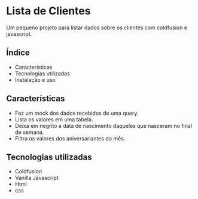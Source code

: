 # Lista de Clientes

Um pequeno projeto para listar dados sobre os clientes com coldfusion e javascript.

## Índice

- Características
- Tecnologias utilizadas
- Instalação e uso

## Características

- Faz um mock dos dados recebidos de uma query.
- Lista os valores em uma tabela.
- Deixa em negrito a data de nascimento daqueles que nasceram no final de semana.
- Filtra os valores dos aniversariantes do mês.

## Tecnologias utilizadas

- Coldfusion
- Vanilla Javascript
- Html
- css


